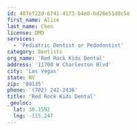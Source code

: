 ```yaml
---
id: 407ef22d-6741-4173-b4e0-bd26e51d8c5e
first_name: Alice
last_name: Chen
license: DMD
services:
  - 'Pediatric Dentist or Pedodontist'
category: Dentists
org_name: 'Red Rock Kids Dental'
address: '11700 W Charleston Blvd'
city: 'Las Vegas'
state: NV
zip: '89135'
phone: '(702) 242-2436'
title: 'Red Rock Kids Dental'
_geoloc:
  lat: 36.1592
  lng: -115.247
---
```


